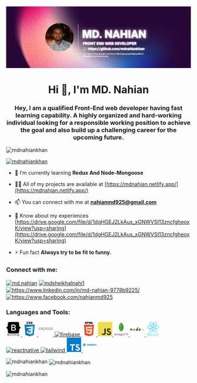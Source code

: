 ![logo](https://github.com/mdnahiankhan/mdnahiankhan/blob/main/Nahian%20Cover-pics%20for%20github.png)
<h1 align="center">Hi 👋, I'm MD. Nahian</h1>
<h3 align="center">Hey, I am a qualified Front-End web developer having fast learning capability. A highly organized and hard-working individual looking for a responsible working position to achieve the goal and also build up a challenging career for the upcoming future.</h3>

<p align="left"> <img src="https://komarev.com/ghpvc/?username=mdnahiankhan&label=Profile%20views&color=0e75b6&style=flat" alt="mdnahiankhan" /> </p>

<p align="left"> <a href="https://github.com/ryo-ma/github-profile-trophy"><img src="https://github-profile-trophy.vercel.app/?username=mdnahiankhan" alt="mdnahiankhan" /></a> </p>

- 🌱 I’m currently learning **Redux And Node-Mongoose**

- 👨‍💻 All of my projects are available at [https://mdnahian.netlify.app/](https://mdnahian.netlify.app/)

- 📫 You can connect with me at **nahianmd925@gmail.com**

- 📄 Know about my experiences [https://drive.google.com/file/d/1dgHGEJ2LkAus_xGNWVSI13zncfgheoxK/view?usp=sharing](https://drive.google.com/file/d/1dgHGEJ2LkAus_xGNWVSI13zncfgheoxK/view?usp=sharing)

- ⚡ Fun fact **Always try to be fit to funny.**

<h3 align="left">Connect with me:</h3>
<p align="left">
<a href="https://dev.to/md.nahian" target="blank"><img align="center" src="https://raw.githubusercontent.com/rahuldkjain/github-profile-readme-generator/master/src/images/icons/Social/devto.svg" alt="md.nahian" height="30" width="40" /></a>
<a href="https://twitter.com/mdsheikhalnahi1" target="blank"><img align="center" src="https://raw.githubusercontent.com/rahuldkjain/github-profile-readme-generator/master/src/images/icons/Social/twitter.svg" alt="mdsheikhalnahi1" height="30" width="40" /></a>
<a href="https://www.linkedin.com/in/md-nahian-9778b9225/" target="blank"><img align="center" src="https://raw.githubusercontent.com/rahuldkjain/github-profile-readme-generator/master/src/images/icons/Social/linked-in-alt.svg" alt="https://www.linkedin.com/in/md-nahian-9778b9225/" height="30" width="40" /></a>
<a href="https://fb.com/https://www.facebook.com/nahianmd925" target="blank"><img align="center" src="https://raw.githubusercontent.com/rahuldkjain/github-profile-readme-generator/master/src/images/icons/Social/facebook.svg" alt="https://www.facebook.com/nahianmd925" height="30" width="40" /></a>
</p>

<h3 align="left">Languages and Tools:</h3>
<p align="left"> <a href="https://getbootstrap.com" target="_blank" rel="noreferrer"> <img src="https://raw.githubusercontent.com/devicons/devicon/master/icons/bootstrap/bootstrap-plain-wordmark.svg" alt="bootstrap" width="40" height="40"/> </a> <a href="https://www.w3schools.com/css/" target="_blank" rel="noreferrer"> <img src="https://raw.githubusercontent.com/devicons/devicon/master/icons/css3/css3-original-wordmark.svg" alt="css3" width="40" height="40"/> </a> <a href="https://expressjs.com" target="_blank" rel="noreferrer"> <img src="https://raw.githubusercontent.com/devicons/devicon/master/icons/express/express-original-wordmark.svg" alt="express" width="40" height="40"/> </a> <a href="https://firebase.google.com/" target="_blank" rel="noreferrer"> <img src="https://www.vectorlogo.zone/logos/firebase/firebase-icon.svg" alt="firebase" width="40" height="40"/> </a> <a href="https://www.w3.org/html/" target="_blank" rel="noreferrer"> <img src="https://raw.githubusercontent.com/devicons/devicon/master/icons/html5/html5-original-wordmark.svg" alt="html5" width="40" height="40"/> </a> <a href="https://developer.mozilla.org/en-US/docs/Web/JavaScript" target="_blank" rel="noreferrer"> <img src="https://raw.githubusercontent.com/devicons/devicon/master/icons/javascript/javascript-original.svg" alt="javascript" width="40" height="40"/> </a> <a href="https://www.mongodb.com/" target="_blank" rel="noreferrer"> <img src="https://raw.githubusercontent.com/devicons/devicon/master/icons/mongodb/mongodb-original-wordmark.svg" alt="mongodb" width="40" height="40"/> </a> <a href="https://nodejs.org" target="_blank" rel="noreferrer"> <img src="https://raw.githubusercontent.com/devicons/devicon/master/icons/nodejs/nodejs-original-wordmark.svg" alt="nodejs" width="40" height="40"/> </a> <a href="https://reactjs.org/" target="_blank" rel="noreferrer"> <img src="https://raw.githubusercontent.com/devicons/devicon/master/icons/react/react-original-wordmark.svg" alt="react" width="40" height="40"/> </a> <a href="https://reactnative.dev/" target="_blank" rel="noreferrer"> <img src="https://reactnative.dev/img/header_logo.svg" alt="reactnative" width="40" height="40"/> </a> <a href="https://tailwindcss.com/" target="_blank" rel="noreferrer"> <img src="https://www.vectorlogo.zone/logos/tailwindcss/tailwindcss-icon.svg" alt="tailwind" width="40" height="40"/> </a> <a href="https://www.typescriptlang.org/" target="_blank" rel="noreferrer"> <img src="https://raw.githubusercontent.com/devicons/devicon/master/icons/typescript/typescript-original.svg" alt="typescript" width="40" height="40"/> </a> <a href="https://webpack.js.org" target="_blank" rel="noreferrer"> <img src="https://raw.githubusercontent.com/devicons/devicon/d00d0969292a6569d45b06d3f350f463a0107b0d/icons/webpack/webpack-original-wordmark.svg" alt="webpack" width="40" height="40"/> </a> </p>

<p><img align="left" src="https://github-readme-stats.vercel.app/api/top-langs?username=mdnahiankhan&show_icons=true&locale=en&layout=compact" alt="mdnahiankhan" /></p>

<p>&nbsp;<img align="center" src="https://github-readme-stats.vercel.app/api?username=mdnahiankhan&show_icons=true&locale=en" alt="mdnahiankhan" /></p>

<p><img align="center" src="https://github-readme-streak-stats.herokuapp.com/?user=mdnahiankhan&" alt="mdnahiankhan" /></p>


